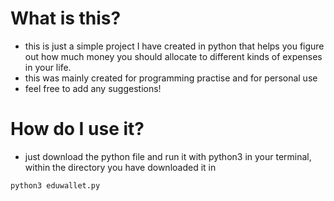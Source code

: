 # What is this?
- this is just a simple project I have created in python that helps you figure out how much money you should allocate to different kinds of expenses in your life.
- this was mainly created for programming practise and for personal use
- feel free to add any suggestions!
# How do I use it?
- just download the python file and run it with python3 in your terminal, within the directory you have downloaded it in
```
python3 eduwallet.py
```
